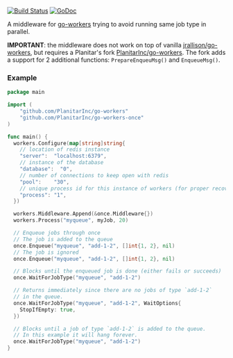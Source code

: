 [![Build Status](https://travis-ci.org/PlanitarInc/go-workers-once.png)](https://travis-ci.org/PlanitarInc/go-workers-once)
[![GoDoc](https://godoc.org/github.com/PlanitarInc/go-workers-once?status.png)](https://godoc.org/github.com/PlanitarInc/go-workers-once)

A middleware for [go-workers](https://github.com/PlanitarInc/go-workers)
trying to avoid running same job type in parallel.

**IMPORTANT**: the middleware does not work on top of vanilla
[jrallison/go-workers](https://github.com/jrallison/go-workers),
but requires a Planitar's fork
[PlanitarInc/go-workers](https://github.com/PlanitarInc/go-workers).
The fork adds a support for 2 additional functions:
`PrepareEnqueuMsg()` and `EnqueueMsg()`.

### Example

```go
package main

import (
    "github.com/PlanitarInc/go-workers"
    "github.com/PlanitarInc/go-workers-once"
)

func main() {
  workers.Configure(map[string]string{
    // location of redis instance
    "server":  "localhost:6379",
    // instance of the database
    "database":  "0",
    // number of connections to keep open with redis
    "pool":    "30",
    // unique process id for this instance of workers (for proper recovery of inprogress jobs on crash)
    "process": "1",
  })

  workers.Middleware.Append(&once.Middleware{})
  workers.Process("myqueue", myJob, 20)

  // Enqueue jobs through once
  // The job is added to the queue
  once.Enqueue("myqueue", "add-1-2", []int{1, 2}, nil)
  // The job is ignored
  once.Enqueue("myqueue", "add-1-2", []int{1, 2}, nil)

  // Blocks until the enqueued job is done (either fails or succeeds)
  once.WaitForJobType("myqueue", "add-1-2")

  // Returns immediately since there are no jobs of type `add-1-2`
  // in the queue.
  once.WaitForJobType("myqueue", "add-1-2", WaitOptions{
    StopIfEmpty: true,
  })

  // Blocks until a job of type `add-1-2` is added to the queue.
  // In this example it will hang forever.
  once.WaitForJobType("myqueue", "add-1-2")
}

```
